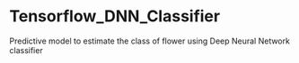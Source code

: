 # Tensorflow_DNN_Classifier
Predictive model to estimate the class of flower using Deep Neural Network classifier
